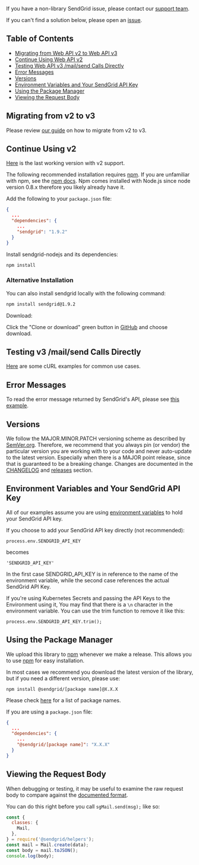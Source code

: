 If you have a non-library SendGrid issue, please contact our [support team](https://support.sendgrid.com).

If you can't find a solution below, please open an [issue](https://github.com/sendgrid/sendgrid-nodejs/issues).


## Table of Contents

* [Migrating from Web API v2 to Web API v3](#migrating)
* [Continue Using Web API v2](#v2)
* [Testing Web API v3 /mail/send Calls Directly](#testing)
* [Error Messages](#error)
* [Versions](#versions)
* [Environment Variables and Your SendGrid API Key](#environment)
* [Using the Package Manager](#package-manager)
* [Viewing the Request Body](#request-body)

<a name="migrating"></a>
## Migrating from v2 to v3

Please review [our guide](https://sendgrid.com/docs/Classroom/Send/v3_Mail_Send/how_to_migrate_from_v2_to_v3_mail_send.html) on how to migrate from v2 to v3.

<a name="v2"></a>
## Continue Using v2

[Here](https://github.com/sendgrid/sendgrid-nodejs/tree/b57b32caa47608a15d23940a0dedc82a91e7b6aa) is the last working version with v2 support.

The following recommended installation requires [npm](https://npmjs.org/). If you are unfamiliar with npm, see the [npm docs](https://npmjs.org/doc/). Npm comes installed with Node.js since node version 0.8.x therefore you likely already have it.

Add the following to your `package.json` file:

```json
{
  ...
  "dependencies": {
    ...
    "sendgrid": "1.9.2"
  }
}
```

Install sendgrid-nodejs and its dependencies:

```bash
npm install
```

### Alternative Installation

You can also install sendgrid locally with the following command:

```bash
npm install sendgrid@1.9.2
```

Download:

Click the "Clone or download" green button in [GitHub](https://github.com/sendgrid/sendgrid-nodejs/tree/b57b32caa47608a15d23940a0dedc82a91e7b6aa) and choose download.

<a name="testing"></a>
## Testing v3 /mail/send Calls Directly

[Here](https://sendgrid.com/docs/Classroom/Send/v3_Mail_Send/curl_examples.html) are some cURL examples for common use cases.

<a name="error"></a>
## Error Messages

To read the error message returned by SendGrid's API, please see [this example](https://github.com/sendgrid/sendgrid-nodejs/blob/master/packages/mail/USE_CASES.md#success-failure-errors).

<a name="versions"></a>
## Versions

We follow the MAJOR.MINOR.PATCH versioning scheme as described by [SemVer.org](http://semver.org). Therefore, we recommend that you always pin (or vendor) the particular version you are working with to your code and never auto-update to the latest version. Especially when there is a MAJOR point release, since that is guaranteed to be a breaking change. Changes are documented in the [CHANGELOG](https://github.com/sendgrid/sendgrid-nodejs/blob/master/CHANGELOG.md) and [releases](https://github.com/sendgrid/sendgrid-nodejs/releases) section.

<a name="environment"></a>
## Environment Variables and Your SendGrid API Key

All of our examples assume you are using [environment variables](https://github.com/sendgrid/sendgrid-nodejs#setup-environment-variables) to hold your SendGrid API key.

If you choose to add your SendGrid API key directly (not recommended):

`process.env.SENDGRID_API_KEY`

becomes

`'SENDGRID_API_KEY'`

In the first case SENDGRID_API_KEY is in reference to the name of the environment variable, while the second case references the actual SendGrid API Key.

If you're using Kubernetes Secrets and passing the API Keys to the Environment using it, You may find that there is a `\n` character in the environment variable. You can use the trim function to remove it like this:

```
process.env.SENDGRID_API_KEY.trim();
```

<a name="package-manager"></a>
## Using the Package Manager

We upload this library to [npm](https://www.npmjs.com/package/sendgrid) whenever we make a release. This allows you to use [npm](https://www.npmjs.com) for easy installation.

In most cases we recommend you download the latest version of the library, but if you need a different version, please use:

`npm install @sendgrid/[package name]@X.X.X` 

Please check [here](https://www.npmjs.com/org/sendgrid) for a list of package names.

If you are using a `package.json` file:

```json
{
  ...
  "dependencies": {
    ...
    "@sendgrid/[package name]": "X.X.X"
  }
}
```

<a name="request-body"></a>
## Viewing the Request Body

When debugging or testing, it may be useful to examine the raw request body to compare against the [documented format](https://sendgrid.com/docs/API_Reference/api_v3.html).

You can do this right before you call `sgMail.send(msg);` like so:

```javascript
const {
  classes: {
    Mail,
  },
} = require('@sendgrid/helpers');
const mail = Mail.create(data);
const body = mail.toJSON();
console.log(body);
```
